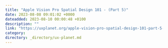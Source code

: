```yaml
---
title: "Apple Vision Pro Spatial Design 101 - (Part 5)"
date: 2023-08-08 09:01:02 +0000
dateadded: 2023-08-10 00:00:48 +0100
description: ""
link: "https://uxplanet.org/apple-vision-pro-spatial-design-101-part-5-ed3af977ec79?source=rss----819cc2aaeee0---4"
category:
directory: _directory/ux-planet.md
---
```

